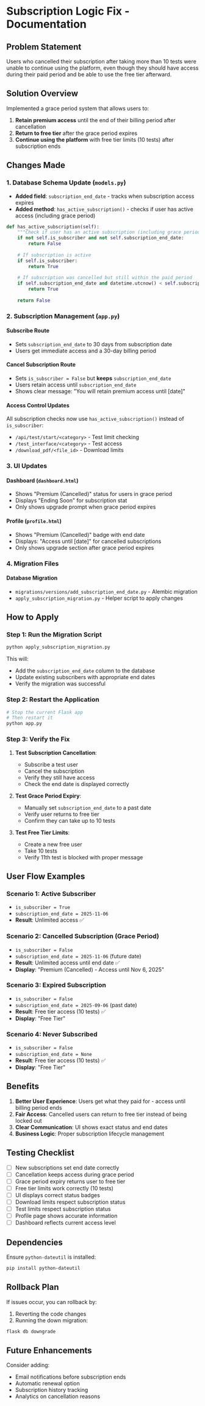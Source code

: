 # Subscription Logic Fix - Documentation

## Problem Statement
Users who cancelled their subscription after taking more than 10 tests were unable to continue using the platform, even though they should have access during their paid period and be able to use the free tier afterward.

## Solution Overview
Implemented a grace period system that allows users to:
1. **Retain premium access** until the end of their billing period after cancellation
2. **Return to free tier** after the grace period expires
3. **Continue using the platform** with free tier limits (10 tests) after subscription ends

## Changes Made

### 1. Database Schema Update (`models.py`)
- **Added field**: `subscription_end_date` - tracks when subscription access expires
- **Added method**: `has_active_subscription()` - checks if user has active access (including grace period)

```python
def has_active_subscription(self):
    """Check if user has an active subscription (including grace period after cancellation)"""
    if not self.is_subscriber and not self.subscription_end_date:
        return False
    
    # If subscription is active
    if self.is_subscriber:
        return True
    
    # If subscription was cancelled but still within the paid period
    if self.subscription_end_date and datetime.utcnow() < self.subscription_end_date:
        return True
    
    return False
```

### 2. Subscription Management (`app.py`)

#### Subscribe Route
- Sets `subscription_end_date` to 30 days from subscription date
- Users get immediate access and a 30-day billing period

#### Cancel Subscription Route
- Sets `is_subscriber = False` but **keeps** `subscription_end_date`
- Users retain access until `subscription_end_date`
- Shows clear message: "You will retain premium access until [date]"

#### Access Control Updates
All subscription checks now use `has_active_subscription()` instead of `is_subscriber`:
- `/api/test/start/<category>` - Test limit checking
- `/test_interface/<category>` - Test access
- `/download_pdf/<file_id>` - Download limits

### 3. UI Updates

#### Dashboard (`dashboard.html`)
- Shows "Premium (Cancelled)" status for users in grace period
- Displays "Ending Soon" for subscription stat
- Only shows upgrade prompt when grace period expires

#### Profile (`profile.html`)
- Shows "Premium (Cancelled)" badge with end date
- Displays: "Access until [date]" for cancelled subscriptions
- Only shows upgrade section after grace period expires

### 4. Migration Files

#### Database Migration
- `migrations/versions/add_subscription_end_date.py` - Alembic migration
- `apply_subscription_migration.py` - Helper script to apply changes

## How to Apply

### Step 1: Run the Migration Script
```bash
python apply_subscription_migration.py
```

This will:
- Add the `subscription_end_date` column to the database
- Update existing subscribers with appropriate end dates
- Verify the migration was successful

### Step 2: Restart the Application
```bash
# Stop the current Flask app
# Then restart it
python app.py
```

### Step 3: Verify the Fix
1. **Test Subscription Cancellation**:
   - Subscribe a test user
   - Cancel the subscription
   - Verify they still have access
   - Check the end date is displayed correctly

2. **Test Grace Period Expiry**:
   - Manually set `subscription_end_date` to a past date
   - Verify user returns to free tier
   - Confirm they can take up to 10 tests

3. **Test Free Tier Limits**:
   - Create a new free user
   - Take 10 tests
   - Verify 11th test is blocked with proper message

## User Flow Examples

### Scenario 1: Active Subscriber
- `is_subscriber = True`
- `subscription_end_date = 2025-11-06`
- **Result**: Unlimited access ✅

### Scenario 2: Cancelled Subscription (Grace Period)
- `is_subscriber = False`
- `subscription_end_date = 2025-11-06` (future date)
- **Result**: Unlimited access until end date ✅
- **Display**: "Premium (Cancelled) - Access until Nov 6, 2025"

### Scenario 3: Expired Subscription
- `is_subscriber = False`
- `subscription_end_date = 2025-09-06` (past date)
- **Result**: Free tier access (10 tests) ✅
- **Display**: "Free Tier"

### Scenario 4: Never Subscribed
- `is_subscriber = False`
- `subscription_end_date = None`
- **Result**: Free tier access (10 tests) ✅
- **Display**: "Free Tier"

## Benefits

1. **Better User Experience**: Users get what they paid for - access until billing period ends
2. **Fair Access**: Cancelled users can return to free tier instead of being locked out
3. **Clear Communication**: UI shows exact status and end dates
4. **Business Logic**: Proper subscription lifecycle management

## Testing Checklist

- [ ] New subscriptions set end date correctly
- [ ] Cancellation keeps access during grace period
- [ ] Grace period expiry returns user to free tier
- [ ] Free tier limits work correctly (10 tests)
- [ ] UI displays correct status badges
- [ ] Download limits respect subscription status
- [ ] Test limits respect subscription status
- [ ] Profile page shows accurate information
- [ ] Dashboard reflects current access level

## Dependencies

Ensure `python-dateutil` is installed:
```bash
pip install python-dateutil
```

## Rollback Plan

If issues occur, you can rollback by:
1. Reverting the code changes
2. Running the down migration:
```bash
flask db downgrade
```

## Future Enhancements

Consider adding:
- Email notifications before subscription ends
- Automatic renewal option
- Subscription history tracking
- Analytics on cancellation reasons
